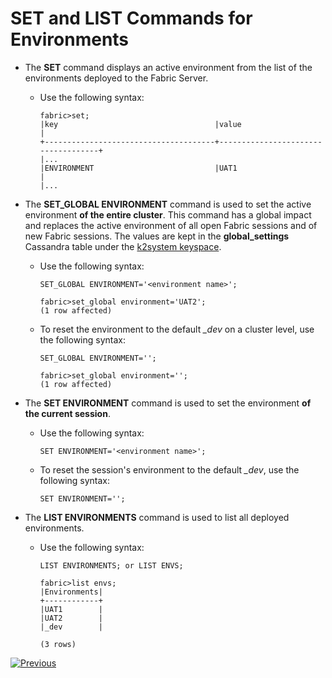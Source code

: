 # SET and LIST Commands for Environments

- The **SET** command displays an active environment from the list of the environments deployed to the Fabric Server.

  - Use the following syntax:

    ~~~
    fabric>set;
    |key                                   |value                               |
    +--------------------------------------+------------------------------------+
    |...           
    |ENVIRONMENT                           |UAT1                                |
    |...
    ~~~

- The **SET_GLOBAL ENVIRONMENT** command is used to set the active environment **of the entire cluster**. This command has a global impact and replaces the active environment of all open Fabric sessions and of new Fabric sessions. The values are kept in the **global_settings** Cassandra table under the [k2system keyspace](/articles/02_fabric_architecture/06_cassandra_keyspaces_for_fabric.md).

  - Use the following syntax:

    ~~~
    SET_GLOBAL ENVIRONMENT='<environment name>';
    
    fabric>set_global environment='UAT2';
    (1 row affected)
    ~~~
    
  - To reset the environment to the default *_dev* on a cluster level, use the following syntax:

    ~~~
    SET_GLOBAL ENVIRONMENT='';
    
    fabric>set_global environment='';
    (1 row affected)
    ~~~

- The **SET ENVIRONMENT** command is used to set the environment **of the current session**.

  - Use the following syntax:

    ~~~
    SET ENVIRONMENT='<environment name>';
    ~~~

  - To reset the session's environment to the default *_dev*, use the following syntax:

    ~~~
    SET ENVIRONMENT='';
    ~~~

* The **LIST ENVIRONMENTS** command is used to list all deployed environments.

  * Use the following syntax:

    ~~~
    LIST ENVIRONMENTS; or LIST ENVS;
    
    fabric>list envs;
    |Environments|
    +------------+
    |UAT1        |
    |UAT2        |
    |_dev        |
    
    (3 rows)
    ~~~
    



[![Previous](/articles/images/Previous.png)](04_offline_deployment.md)

